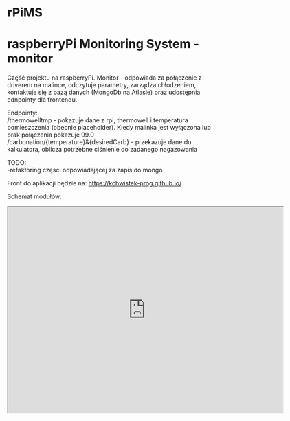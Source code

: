# rPiMS
# raspberryPi Monitoring System - monitor
Część projektu na raspberryPi. Monitor - odpowiada za połączenie z driverem na malince, odczytuje parametry, zarządza chłodzeniem, kontaktuje się z bazą danych (MongoDb na Atlasie) oraz udostępnia ednpointy dla frontendu.

Endpointy:<br>
/thermowelltmp - pokazuje dane z rpi, thermowell i temperatura pomieszczenia (obecnie placeholder). Kiedy malinka jest wyłączona lub brak połączenia pokazuje 99.0<br>
/carbonation/{temperature}&{desiredCarb} - przekazuje dane do kalkulatora, oblicza potrzebne ciśnienie do zadanego nagazowania

TODO:<br>
-refaktoring częsci odpowiadającej za zapis do mongo

Front do aplikacji będzie na: https://kchwistek-prog.github.io/

Schemat modułów:

<iframe src="https://drive.google.com/file/d/14AFiZaWTv8fjrkPoEtnGCV9DCyQyWCmL/preview" width="640" height="480" allow="autoplay"></iframe>
